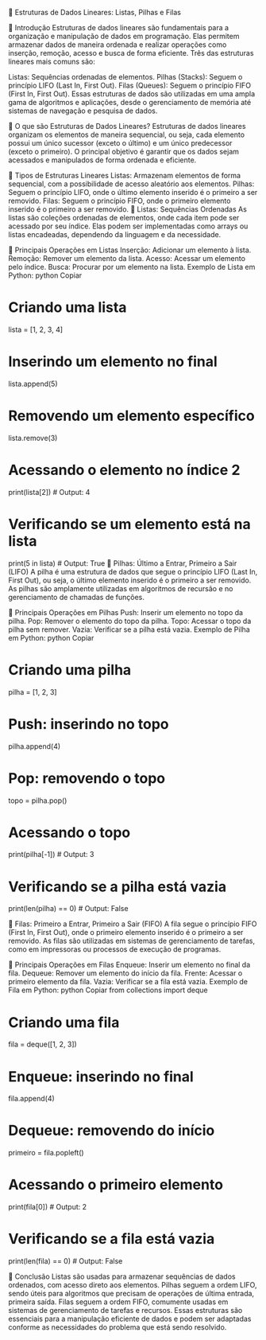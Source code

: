 📌 Estruturas de Dados Lineares: Listas, Pilhas e Filas

🔹 Introdução
Estruturas de dados lineares são fundamentais para a organização e manipulação de dados em programação. Elas permitem armazenar dados de maneira ordenada e realizar operações como inserção, remoção, acesso e busca de forma eficiente. Três das estruturas lineares mais comuns são:

Listas: Sequências ordenadas de elementos.
Pilhas (Stacks): Seguem o princípio LIFO (Last In, First Out).
Filas (Queues): Seguem o princípio FIFO (First In, First Out).
Essas estruturas de dados são utilizadas em uma ampla gama de algoritmos e aplicações, desde o gerenciamento de memória até sistemas de navegação e pesquisa de dados.

🧠 O que são Estruturas de Dados Lineares?
Estruturas de dados lineares organizam os elementos de maneira sequencial, ou seja, cada elemento possui um único sucessor (exceto o último) e um único predecessor (exceto o primeiro). O principal objetivo é garantir que os dados sejam acessados e manipulados de forma ordenada e eficiente.

🔹 Tipos de Estruturas Lineares
Listas: Armazenam elementos de forma sequencial, com a possibilidade de acesso aleatório aos elementos.
Pilhas: Seguem o princípio LIFO, onde o último elemento inserido é o primeiro a ser removido.
Filas: Seguem o princípio FIFO, onde o primeiro elemento inserido é o primeiro a ser removido.
🔹 Listas: Sequências Ordenadas
As listas são coleções ordenadas de elementos, onde cada item pode ser acessado por seu índice. Elas podem ser implementadas como arrays ou listas encadeadas, dependendo da linguagem e da necessidade.

🔸 Principais Operações em Listas
Inserção: Adicionar um elemento à lista.
Remoção: Remover um elemento da lista.
Acesso: Acessar um elemento pelo índice.
Busca: Procurar por um elemento na lista.
Exemplo de Lista em Python:
python
Copiar
# Criando uma lista
lista = [1, 2, 3, 4]

# Inserindo um elemento no final
lista.append(5)

# Removendo um elemento específico
lista.remove(3)

# Acessando o elemento no índice 2
print(lista[2])  # Output: 4

# Verificando se um elemento está na lista
print(5 in lista)  # Output: True
🔹 Pilhas: Último a Entrar, Primeiro a Sair (LIFO)
A pilha é uma estrutura de dados que segue o princípio LIFO (Last In, First Out), ou seja, o último elemento inserido é o primeiro a ser removido. As pilhas são amplamente utilizadas em algoritmos de recursão e no gerenciamento de chamadas de funções.

🔸 Principais Operações em Pilhas
Push: Inserir um elemento no topo da pilha.
Pop: Remover o elemento do topo da pilha.
Topo: Acessar o topo da pilha sem remover.
Vazia: Verificar se a pilha está vazia.
Exemplo de Pilha em Python:
python
Copiar
# Criando uma pilha
pilha = [1, 2, 3]

# Push: inserindo no topo
pilha.append(4)

# Pop: removendo o topo
topo = pilha.pop()

# Acessando o topo
print(pilha[-1])  # Output: 3

# Verificando se a pilha está vazia
print(len(pilha) == 0)  # Output: False

🔹 Filas: Primeiro a Entrar, Primeiro a Sair (FIFO)
A fila segue o princípio FIFO (First In, First Out), onde o primeiro elemento inserido é o primeiro a ser removido. As filas são utilizadas em sistemas de gerenciamento de tarefas, como em impressoras ou processos de execução de programas.

🔸 Principais Operações em Filas
Enqueue: Inserir um elemento no final da fila.
Dequeue: Remover um elemento do início da fila.
Frente: Acessar o primeiro elemento da fila.
Vazia: Verificar se a fila está vazia.
Exemplo de Fila em Python:
python
Copiar
from collections import deque

# Criando uma fila
fila = deque([1, 2, 3])

# Enqueue: inserindo no final
fila.append(4)

# Dequeue: removendo do início
primeiro = fila.popleft()

# Acessando o primeiro elemento
print(fila[0])  # Output: 2

# Verificando se a fila está vazia
print(len(fila) == 0)  # Output: False

🚀 Conclusão
Listas são usadas para armazenar sequências de dados ordenados, com acesso direto aos elementos.
Pilhas seguem a ordem LIFO, sendo úteis para algoritmos que precisam de operações de última entrada, primeira saída.
Filas seguem a ordem FIFO, comumente usadas em sistemas de gerenciamento de tarefas e recursos.
Essas estruturas são essenciais para a manipulação eficiente de dados e podem ser adaptadas conforme as necessidades do problema que está sendo resolvido.
